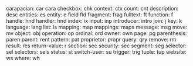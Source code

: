 carapacian:    car    cara
checkbox:      chk
context:       ctx
count:         cnt
description:   desc
entities:      es
entity:        e
field          fld
fragment:      frag
fulltext:      ft
function:      f
handle:        hnd
handler:       hnd
index:         ix
input:         inp
introducer:    intro
join:          j
key:           k
language:      lang
list:          ls
mapping:       map
mappings:      maps
message:       msg
move:          mv
object:        obj
operation:     op
ordinal:       ord
owner:         own
page:          pg
parenthesis:   paren
parent:        rent
pattern:       pat
proprietor:    propr
query:         qry
remove:        rm
result:        res
return-value:  r
section:       sec
security:       sec
segment:       seg
selector:      sel
selectors:     sels
status:        st
switch-user:   su
trigger:       trig
tuple:         tup
website:       ws
where:         wh
